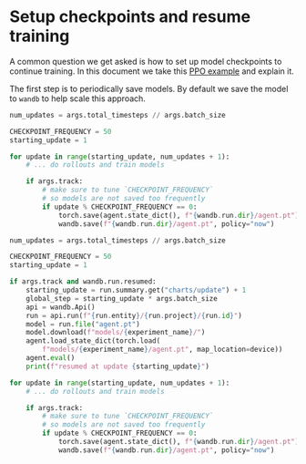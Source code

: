 # Setup checkpoints and resume training


A common question we get asked is how to set up model checkpoints to 
continue training. In this document we take this 
[PPO example](https://github.com/vwxyzjn/gym-microrts/blob/master/experiments/ppo_gridnet.py) 
and explain it.

The first step is to periodically save models. By default we save the
model to `wandb` to help scale this approach.

```python linenums="1" hl_lines="3 4 6 9-14"
num_updates = args.total_timesteps // args.batch_size

CHECKPOINT_FREQUENCY = 50
starting_update = 1

for update in range(starting_update, num_updates + 1):
    # ... do rollouts and train models

    if args.track:
        # make sure to tune `CHECKPOINT_FREQUENCY` 
        # so models are not saved too frequently
        if update % CHECKPOINT_FREQUENCY == 0:
            torch.save(agent.state_dict(), f"{wandb.run.dir}/agent.pt")
            wandb.save(f"{wandb.run.dir}/agent.pt", policy="now")
```



```python linenums="1" hl_lines="6-16"
num_updates = args.total_timesteps // args.batch_size

CHECKPOINT_FREQUENCY = 50
starting_update = 1

if args.track and wandb.run.resumed:
    starting_update = run.summary.get("charts/update") + 1
    global_step = starting_update * args.batch_size
    api = wandb.Api()
    run = api.run(f"{run.entity}/{run.project}/{run.id}")
    model = run.file("agent.pt")
    model.download(f"models/{experiment_name}/")
    agent.load_state_dict(torch.load(
        f"models/{experiment_name}/agent.pt", map_location=device))
    agent.eval()
    print(f"resumed at update {starting_update}")

for update in range(starting_update, num_updates + 1):
    # ... do rollouts and train models

    if args.track:
        # make sure to tune `CHECKPOINT_FREQUENCY` 
        # so models are not saved too frequently
        if update % CHECKPOINT_FREQUENCY == 0:
            torch.save(agent.state_dict(), f"{wandb.run.dir}/agent.pt")
            wandb.save(f"{wandb.run.dir}/agent.pt", policy="now")
```